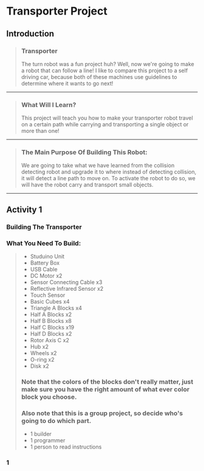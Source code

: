 # Transporter Project
## Introduction
> ### Transporter
> The turn robot was a fun project huh? Well, now we're going to make a robot that can follow a line! I like to compare this project to a self driving car, because both of these machines use guidelines to determine where it wants to go next!

---

> ### What Will I Learn?
> This project will teach you how to make your transporter robot travel on a certain path while carrying and transporting a single object or more than one!

--- 

> ### The Main Purpose Of Building This Robot:
> We are going to take what we have learned from the collision detecting robot and upgrade it to where instead of detecting collision, it will detect a line path to move on. To activate the robot to do so, we will have the robot carry and transport small objects.

--- 

## Activity 1
### Building The Transporter
### What You Need To Build:
> * Studuino Unit
> * Battery Box
> * USB Cable
> * DC Motor x2
> * Sensor Connecting Cable x3
> * Reflective Infrared Sensor x2
> * Touch Sensor
> * Basic Cubes x4
> * Triangle A Blocks x4
> * Half A Blocks x2
> * Half B Blocks x8
> * Half C Blocks x19
> * Half D Blocks x2
> * Rotor Axis C x2
> * Hub x2
> * Wheels x2
> * O-ring x2
> * Disk x2
> ### Note that the colors of the blocks don't really matter, just make sure you have the right amount of what ever color block you choose.
> ### Also note that this is a group project, so decide who's going to do which part.
> * 1 builder
> * 1 programmer
> * 1 person to read instructions

### 1 
